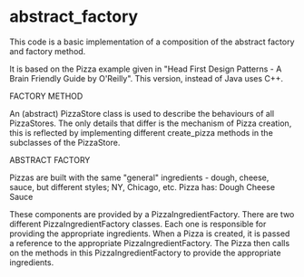 # abstract_factory

This code is a basic implementation of a composition of the abstract factory and factory method.

It is based on the Pizza example given in "Head First Design Patterns - A Brain Friendly Guide by O'Reilly". This version, instead of Java uses
C++.

FACTORY METHOD

An (abstract) PizzaStore class is used to describe the behaviours of all PizzaStores. The only details that differ
is the mechanism of Pizza creation, this is reflected by implementing different create_pizza methods in the subclasses of
the PizzaStore.

ABSTRACT FACTORY

Pizzas are built with the same "general" ingredients - dough, cheese, sauce, but different styles; NY, Chicago, etc.
Pizza has:
    Dough
    Cheese
    Sauce

These components are provided by a PizzaIngredientFactory. There are two different PizzaIngredientFactory classes. Each
one is responsible for providing the appropriate ingredients. When a Pizza is created, it is passed a reference
to the appropriate PizzaIngredientFactory. The Pizza then calls on the methods in this PizzaIngredientFactory to provide
the appropriate ingredients.
